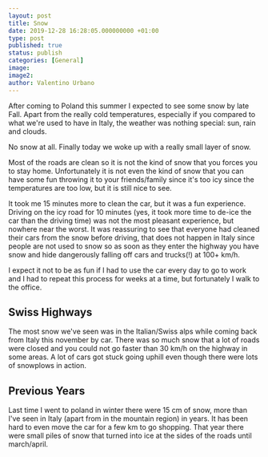 ```yaml
---
layout: post
title: Snow
date: 2019-12-28 16:28:05.000000000 +01:00
type: post
published: true
status: publish
categories: [General]
image:
image2:
author: Valentino Urbano
---
```


After coming to Poland this summer I expected to see some snow by late Fall. Apart from the really cold temperatures, especially if you compared to what we're used to have in Italy, the weather was nothing special: sun, rain and clouds.

No snow at all.
Finally today we woke up with a really small layer of snow.

Most of the roads are clean so it is not the kind of snow that you forces you to stay home. Unfortunately it is not even the kind of snow that you can have some fun throwing it to your friends/family since it's too icy since the temperatures are too low, but it is still nice to see.

It took me 15 minutes more to clean the car, but it was a fun experience. Driving on the icy road for 10 minutes (yes, it took more time to de-ice the car than the driving time) was not the most pleasant experience, but nowhere near the worst.
It was reassuring to see that everyone had cleaned their cars from the snow before driving, that does not happen in Italy since people are not used to snow so as soon as they enter the highway you have snow and hide dangerously falling off cars and trucks(!) at 100+ km/h.

I expect it not to be as fun if I had to use the car every day to go to work and I had to repeat this process for weeks at a time, but fortunately I walk to the office.


## Swiss Highways
The most snow we've seen was in the Italian/Swiss alps while coming back from Italy this november by car. There was so much snow that a lot of roads were closed and you could not go faster than 30 km/h on the highway in some areas. A lot of cars got stuck going uphill even though there were lots of snowplows in action.

## Previous Years
Last time I went to poland in winter there were 15 cm of snow, more than I've seen in Italy (apart from in the mountain region) in years. It has been hard to even move the car for a few km to go shopping. That year there were small piles of snow that turned into ice at the sides of the roads until march/april.
